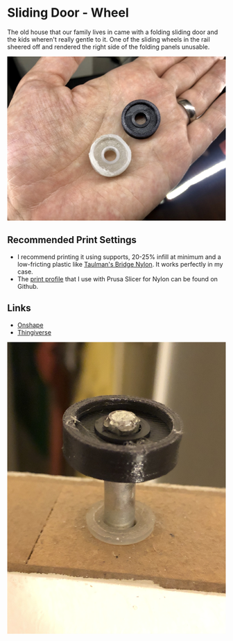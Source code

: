 # Sliding Door - Wheel

The old house that our family lives in came with a folding sliding door and the kids wheren't really gentle to it. One of the sliding wheels in the rail sheered off and rendered the right side of the folding panels unusable.

![Old and New](IMG_6850.jpg)

## Recommended Print Settings

- I recommend printing it using supports, 20-25% infill at minimum and a low-fricting plastic like [Taulman's Bridge Nylon](https://amzn.to/367M6DN). It works perfectly in my case. 
- The [print profile](https://github.com/aphex3k/3dp/blob/master/PrusaSlicer/filament/Taulman%20Bridge%20NYLON.ini) that I use with Prusa Slicer for Nylon can be found on Github. 

## Links

 - [Onshape](https://cad.onshape.com/documents/83471ec28a11e8421d84216b/w/c5fe06c8a3b0f803c5d7e9d1/e/d21d7c7082b5370b76d3409f)
 - [Thingiverse](https://www.thingiverse.com/thing:4374954)

 ![Fixed](IMG_6851.jpg)